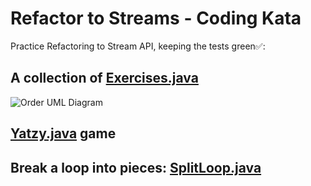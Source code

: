 
# Refactor to Streams - Coding Kata
Practice Refactoring to Stream API, keeping the tests green✅:
## A collection of [Exercises.java](src/main/java/victor/training/stream/Exercises.java) 
![Order UML Diagram](http://www.plantuml.com/plantuml/proxy?cache=no&src=https://raw.githubusercontent.com/victorrentea/kata-streams-java/master/order.iuml)

## [Yatzy.java](src/main/java/victor/training/stream/Yatzy.java) game
## Break a loop into pieces: [SplitLoop.java](src/main/java/victor/training/stream/SplitLoop.java)

